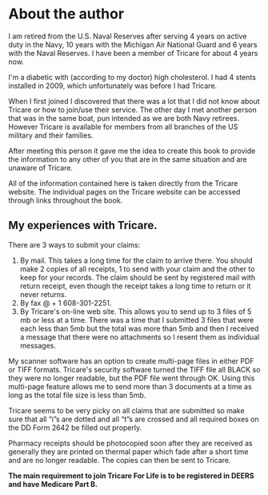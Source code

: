 # About the author

I am retired from the U.S. Naval Reserves after serving 4 years on
active duty in the Navy, 10 years with the Michigan Air National Guard and 6 years
with the Naval Reserves.  I have been a member of Tricare for about
4 years now.

I'm a diabetic with (according to my doctor) high cholesterol. I had 4
stents installed in 2009, which unfortunately was before I had Tricare.

When I first joined I discovered that there was a lot that I did not
know about Tricare or how to join/use their service.  The other
day I met another person that was in the same boat, pun intended as
we are both Navy retirees.  However Tricare is available for members
from all branches of the US military and their families.

After meeting this person it gave me the idea to create this book
to provide the information to any other of you that are in the same situation
and are unaware of Tricare.

All of the information contained here is taken directly from the
Tricare website.  The individual pages on the Tricare website can be
accessed through links throughout the book.

## My experiences with Tricare.

There are 3 ways to submit your claims:

1. By mail.  This takes a long time for the claim to arrive there.
You should make 2 copies of all receipts, 1 to send with your claim
and the other to keep for your records.  The claim should be sent by
registered mail with return receipt, even though the receipt takes a
long time to return or it never returns.
2. By fax @ + 1 608-301-2251.
3. By Tricare's on-line web site.  This allows you to send up to 3
files of 5 mb or less at a time. There was a time that I submitted 3 files
that were each less than 5mb but the total was more than 5mb and then
I received a message that there were no attachments so I resent them as
individual messages.

My scanner software has an option to create multi-page files in
   either PDF or TIFF formats. Tricare's security software turned the
   TIFF file all BLACK so they were no longer readable, but the PDF file
   went through OK. Using this multi-page feature allows me to send more
   than 3 documents at a time as long as the total file size is less than 5mb.

Tricare seems to be very picky on all claims that are submitted so
make sure that all “i”s are dotted and all “t”s are crossed and all
required boxes on the DD Form 2642 be filled out properly.

Pharmacy receipts should be photocopied soon after they are received
as generally they are printed on thermal paper which fade after a
short time and are no longer readable.  The copies can then be sent to Tricare.

**The main requirement to join Tricare For Life is to be registered in
DEERS and have Medicare Part B.**
